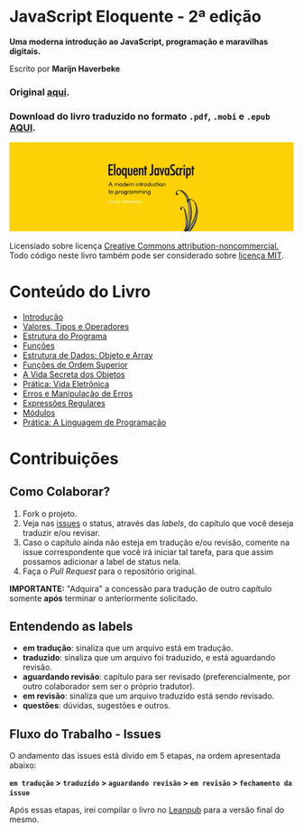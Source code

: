 # JavaScript Eloquente - 2ª edição

**Uma moderna introdução ao JavaScript, programação e maravilhas digitais.**

Escrito por **Marijn Haverbeke**



### Original [aqui](http://eloquentjavascript.net/2nd_edition/preview/).

### Download do livro traduzido no formato `.pdf`, `.mobi` e `.epub`  **[AQUI](https://leanpub.com/eloquentejavascript).** 

![JavaScript Eloquente](img/eloq-js.jpg)


Licensiado sobre licença [Creative Commons attribution-noncommercial.](http://creativecommons.org/licenses/by-nc/3.0/) Todo código neste livro também pode ser considerado sobre [licença MIT](http://opensource.org/licenses/MIT).

# Conteúdo do Livro

* [Introdução](https://github.com/eoop/eloquente-javascript/blob/master/chapters/01-introducao.md)
* [Valores, Tipos e Operadores](https://github.com/eoop/eloquente-javascript/blob/master/chapters/02-valores-tipos-operadores.md)
* [Estrutura do Programa](https://github.com/eoop/eloquente-javascript/blob/master/chapters/03-estrutura-do-programa.md)
* [Funções](https://github.com/eoop/eloquente-javascript/blob/master/chapters/04-funcoes.md)
* [Estrutura de Dados: Objeto e Array](https://github.com/eoop/eloquente-javascript/blob/master/chapters/05-estruturas-de-dados.md)
* [Funções de Ordem Superior](https://github.com/eoop/eloquente-javascript/blob/master/chapters/06-funcoes-de-ordem-superior.md)
* [A Vida Secreta dos Objetos](https://github.com/eoop/eloquente-javascript/blob/master/chapters/07-a-vida-secreta-dos-objetos.md)
* [Prática: Vida Eletrônica](https://github.com/eoop/eloquente-javascript/blob/master/chapters/08-pratica-vida-eletronica.md)
* [Erros e Manipulação de Erros](https://github.com/eoop/eloquente-javascript/blob/master/chapters/09-erros-e-manipulacao-de-erros.md)
* [Expressões Regulares](https://github.com/eoop/eloquente-javascript/blob/master/chapters/10-expressoes-regulares.md)
* [Módulos](https://github.com/eoop/eloquente-javascript/blob/master/chapters/11-modulos.md)
* [Prática: A Linguagem de Programação](https://github.com/eoop/eloquente-javascript/blob/master/chapters/12-pratica-linguagem-de-programacao.md)


# Contribuições

## Como Colaborar?

1. Fork o projeto.
2. Veja nas [issues](https://github.com/eoop/eloquente-javascript/issues?state=open) o status, através das *labels*, do capítulo que você deseja traduzir e/ou revisar.
3. Caso o capítulo ainda não esteja em tradução e/ou revisão, comente na issue correspondente que você irá iniciar tal tarefa, para que assim possamos adicionar a label de status nela.
4. Faça o *Pull Request* para o repositório original.

**IMPORTANTE:** "Adquira" a concessão para tradução de outro capítulo somente **após** terminar o anteriormente solicitado.

## Entendendo as labels

* **em tradução**: sinaliza que um arquivo está em tradução.
* **traduzido**: sinaliza que um arquivo foi traduzido, e está aguardando revisão.
* **aguardando revisão**: capítulo para ser revisado (preferencialmente, por outro colaborador sem ser o próprio tradutor).
* **em revisão**: sinaliza que um arquivo traduzido está sendo revisado.
* **questões**: dúvidas, sugestões e outros.

## Fluxo do Trabalho - Issues

O andamento das issues está divido em 5 etapas, na ordem apresentada abaixo:

**`em tradução` > `traduzido` > `aguardando revisão` > `em revisão` > `fechamento da issue`**

Após essas etapas, irei compilar o livro no [Leanpub](https://leanpub.com/eloquentejavascript) para a versão final do mesmo.
